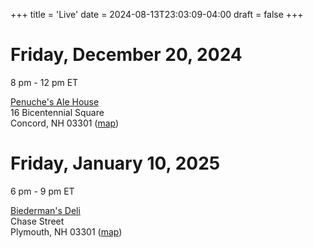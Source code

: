 +++
title = 'Live'
date = 2024-08-13T23:03:09-04:00
draft = false
+++
<!-- markdownlint-disable MD025 MD033 MD045 -->

# Friday, December 20, 2024

8 pm - 12 pm ET

[Penuche's Ale House](https://www.facebook.com/penuches.concord/) \
16 Bicentennial Square \
Concord, NH 03301 ([map](https://maps.app.goo.gl/xidvocii6ZSaLoY59))

# Friday, January 10, 2025

6 pm - 9 pm ET

[Biederman's Deli](https://www.biedermans.com/) \
Chase Street \
Plymouth, NH 03301 ([map](https://maps.app.goo.gl/Jt4WxFVbJfPR34Dr6))
